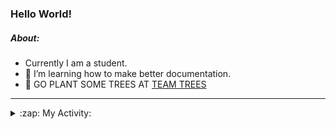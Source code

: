### Hello World!

##### About:
- Currently I am a student.
- 🌱 I’m learning how to make better documentation.
- 🌱 GO PLANT SOME TREES AT [TEAM TREES](https://teamtrees.org/)

---
<details>
  <summary>:zap: My Activity:</summary>
  
<!--START_SECTION:waka-->
![Code Time](http://img.shields.io/badge/Code%20Time-1%2C159%20hrs%2016%20mins-blue)

**I'm a Night 🦉** 

```text
🌞 Morning                1819 commits        ██░░░░░░░░░░░░░░░░░░░░░░░   09.97 % 
🌆 Daytime                6222 commits        █████████░░░░░░░░░░░░░░░░   34.11 % 
🌃 Evening                5204 commits        ███████░░░░░░░░░░░░░░░░░░   28.53 % 
🌙 Night                  4994 commits        ███████░░░░░░░░░░░░░░░░░░   27.38 % 
```
📅 **I'm Most Productive on Wednesday** 

```text
Monday                   2607 commits        ████░░░░░░░░░░░░░░░░░░░░░   14.29 % 
Tuesday                  2482 commits        ███░░░░░░░░░░░░░░░░░░░░░░   13.61 % 
Wednesday                4249 commits        ██████░░░░░░░░░░░░░░░░░░░   23.30 % 
Thursday                 2344 commits        ███░░░░░░░░░░░░░░░░░░░░░░   12.85 % 
Friday                   1852 commits        ███░░░░░░░░░░░░░░░░░░░░░░   10.15 % 
Saturday                 1605 commits        ██░░░░░░░░░░░░░░░░░░░░░░░   08.80 % 
Sunday                   3100 commits        ████░░░░░░░░░░░░░░░░░░░░░   17.00 % 
```


📊 **This Week I Spent My Time On** 

```text
🔥 Editors: 
VS Code                  2 hrs 38 mins       █████████████████████████   100.00 % 

🐱‍💻 Projects: 
praise                   2 hrs 37 mins       █████████████████████████   99.13 % 
CSF31                    1 min               ░░░░░░░░░░░░░░░░░░░░░░░░░   00.76 % 
giveth-dapps-v2          0 secs              ░░░░░░░░░░░░░░░░░░░░░░░░░   00.11 % 
```


 Last Updated on 11/08/2023 12:11:45 UTC
<!--END_SECTION:waka-->
</details>
